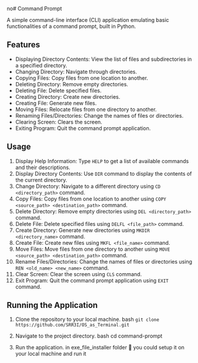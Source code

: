 no# Command Prompt

A simple command-line interface (CLI) application emulating basic functionalities of a command prompt, built in Python.

## Features

- Displaying Directory Contents: View the list of files and subdirectories in a specified directory.
- Changing Directory: Navigate through directories.
- Copying Files: Copy files from one location to another.
- Deleting Directory: Remove empty directories.
- Deleting File: Delete specified files.
- Creating Directory: Create new directories.
- Creating File: Generate new files.
- Moving Files: Relocate files from one directory to another.
- Renaming Files/Directories: Change the names of files or directories.
- Clearing Screen: Clears the screen.
- Exiting Program: Quit the command prompt application.

## Usage

1. Display Help Information: Type `HELP` to get a list of available commands and their descriptions.
2. Display Directory Contents: Use `DIR` command to display the contents of the current directory.
3. Change Directory: Navigate to a different directory using `CD <directory_path>` command.
4. Copy Files: Copy files from one location to another using `COPY <source_path> <destination_path>` command.
5. Delete Directory: Remove empty directories using `DEL <directory_path>` command.
6. Delete File: Delete specified files using `DELFL <file_path>` command.
7. Create Directory: Generate new directories using `MKDIR <directory_name>` command.
8. Create File: Create new files using `MKFL <file_name>` command.
9. Move Files: Move files from one directory to another using `MOVE <source_path> <destination_path>` command.
10. Rename Files/Directories: Change the names of files or directories using `REN <old_name> <new_name>` command.
11. Clear Screen: Clear the screen using `CLS` command.
12. Exit Program: Quit the command prompt application using `EXIT` command.

## Running the Application

1. Clone the repository to your local machine.
   bash
    `git clone https://github.com/SRR3I/OS_as_Terminal.git`
   

2. Navigate to the project directory.
   bash
    cd command-prompt
   

3. Run the application.
   in exe_file_installer folder 📁 you could setup it on your local machine and run it
   

